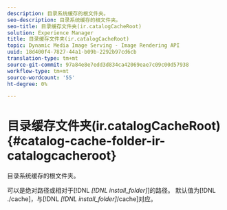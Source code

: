 ```yaml
---
description: 目录系统缓存的根文件夹。
seo-description: 目录系统缓存的根文件夹。
seo-title: 目录缓存文件夹(ir.catalogCacheRoot)
solution: Experience Manager
title: 目录缓存文件夹(ir.catalogCacheRoot)
topic: Dynamic Media Image Serving - Image Rendering API
uuid: 18d400f4-7827-44a1-b09b-2292b97cd6cb
translation-type: tm+mt
source-git-commit: 97a84e8e7edd3d834ca42069eae7c09c00d57938
workflow-type: tm+mt
source-wordcount: '55'
ht-degree: 0%

---
```



# 目录缓存文件夹(ir.catalogCacheRoot){#catalog-cache-folder-ir-catalogcacheroot}

目录系统缓存的根文件夹。

可以是绝对路径或相对于[!DNL *[!DNL install_folder]*]的路径。 默认值为[!DNL ./cache]，与[!DNL *[!DNL install_folder]*/cache]对应。
